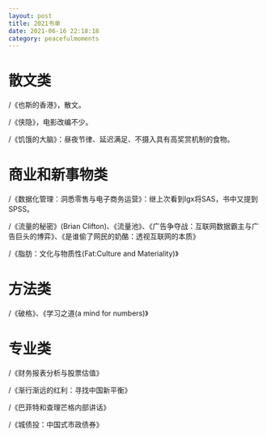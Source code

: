 ```yaml
---
layout: post
title: 2021书单
date: 2021-06-16 22:18:18
category: peacefulmoments
---   
```

# 散文类

/《也斯的香港》，散文。

/《侠隐》，电影改编不少。

/《饥饿的大脑》：昼夜节律、延迟满足、不摄入具有高奖赏机制的食物。

# 商业和新事物类

/《数据化管理：洞悉零售与电子商务运营》：继上次看到lgx将SAS，书中又提到SPSS。

/《流量的秘密》(Brian Clifton)、《流量池》、《广告争夺战：互联网数据霸主与广告巨头的博弈》、《是谁偷了网民的奶酪：透视互联网的本质》

/《脂肪：文化与物质性(Fat:Culture and Materiality)》

# 方法类

/《破格》、《学习之道(a mind for numbers)》

# 专业类

/《财务报表分析与股票估值》

/《渐行渐远的红利：寻找中国新平衡》

/《巴菲特和查理芒格内部讲话》

/《城债投：中国式市政债券》
